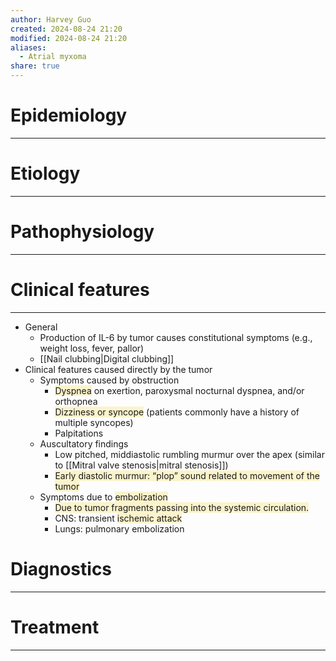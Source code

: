 ```yaml
---
author: Harvey Guo
created: 2024-08-24 21:20
modified: 2024-08-24 21:20
aliases:
  - Atrial myxoma
share: true
---
```

# Epidemiology
---


# Etiology
---


# Pathophysiology
---


# Clinical features
---
- General
	- Production of IL-6 by tumor causes constitutional symptoms (e.g., weight loss, fever, pallor)
	- [[Nail clubbing|Digital clubbing]]
- Clinical features caused directly by the tumor 
	- Symptoms caused by obstruction
		- <span style="background:rgba(240, 200, 0, 0.2)">Dyspnea</span> on exertion, paroxysmal nocturnal dyspnea, and/or orthopnea
		- <span style="background:rgba(240, 200, 0, 0.2)">Dizziness or syncope</span> (patients commonly have a history of multiple syncopes)
		- Palpitations
	- Auscultatory findings
		- Low pitched, middiastolic rumbling murmur over the apex (similar to [[Mitral valve stenosis|mitral stenosis]])
		- <span style="background:rgba(240, 200, 0, 0.2)">Early diastolic murmur: “plop” sound related to movement of the tumor</span>
	- Symptoms due to <span style="background:rgba(240, 200, 0, 0.2)">embolization</span>
		- <span style="background:rgba(240, 200, 0, 0.2)">Due to tumor fragments passing into the systemic circulation.</span>
		- CNS: transient <span style="background:rgba(240, 200, 0, 0.2)">ischemic attack</span>
		- Lungs: pulmonary embolization

# Diagnostics
---


# Treatment
---


